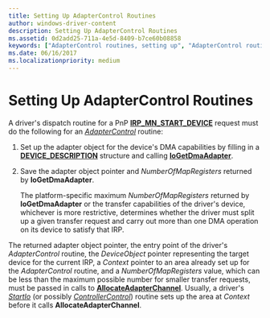 ```yaml
---
title: Setting Up AdapterControl Routines
author: windows-driver-content
description: Setting Up AdapterControl Routines
ms.assetid: 0d2add25-711a-4e5d-8409-b7ce60b08858
keywords: ["AdapterControl routines, setting up", "AdapterControl routines, writing", "adapter objects WDK kernel , writing AdapterControl routines", "DMA transfers WDK kernel , writing AdapterControl routines"]
ms.date: 06/16/2017
ms.localizationpriority: medium
---
```


# Setting Up AdapterControl Routines





A driver's dispatch routine for a PnP [**IRP\_MN\_START\_DEVICE**](https://msdn.microsoft.com/library/windows/hardware/ff551749) request must do the following for an [*AdapterControl*](https://msdn.microsoft.com/library/windows/hardware/ff540504) routine:

1.  Set up the adapter object for the device's DMA capabilities by filling in a [**DEVICE\_DESCRIPTION**](https://msdn.microsoft.com/library/windows/hardware/ff543107) structure and calling [**IoGetDmaAdapter**](https://msdn.microsoft.com/library/windows/hardware/ff549220).

2.  Save the adapter object pointer and *NumberOfMapRegisters* returned by **IoGetDmaAdapter**.

    The platform-specific maximum *NumberOfMapRegisters* returned by **IoGetDmaAdapter** or the transfer capabilities of the driver's device, whichever is more restrictive, determines whether the driver must split up a given transfer request and carry out more than one DMA operation on its device to satisfy that IRP.

The returned adapter object pointer, the entry point of the driver's *AdapterControl* routine, the *DeviceObject* pointer representing the target device for the current IRP, a *Context* pointer to an area already set up for the *AdapterControl* routine, and a *NumberOfMapRegisters* value, which can be less than the maximum possible number for smaller transfer requests, must be passed in calls to [**AllocateAdapterChannel**](https://msdn.microsoft.com/library/windows/hardware/ff540573). Usually, a driver's [*StartIo*](https://msdn.microsoft.com/library/windows/hardware/ff563858) (or possibly [*ControllerControl*](https://msdn.microsoft.com/library/windows/hardware/ff542049)) routine sets up the area at *Context* before it calls **AllocateAdapterChannel**.

 

 




